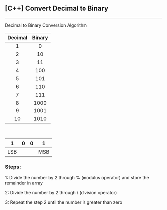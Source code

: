 ## [C++] Convert Decimal to Binary
---
Decimal to Binary Conversion Algorithm

|Decimal| 	Binary  |
|:-----:|:---------:|
|1      | 	0       |
|2      | 	10      |
|3      | 	11      |
|4      | 	100     |
|5      | 	101     |
|6      | 	110     |
|7      | 	111     |
|8      | 	1000    |
|9      |	1001    |
|10     | 	1010    |

<br>

|  1  | 0 | 0 |  1  |
|:---:|:-:|:-:|:---:|
| LSB |   |   | MSB |


### Steps:
1: Divide the number by 2 through % (modulus operator) and store the remainder in array

2: Divide the number by 2 through / (division operator)

3: Repeat the step 2 until the number is greater than zero